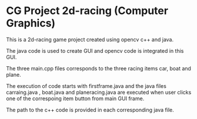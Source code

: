 # CG Project 2d-racing (Computer Graphics)

This is a 2d-racing game project created using opencv c++ and java.

The java code is used to create GUI and opencv code is integrated in this GUI.

The three main.cpp files corresponds to the three racing items car, boat and plane.

The execution of code starts with firstframe.java and the java files carraing.java , boat.java and planeracing.java are executed when user clicks one of the correspoing item button from main GUI frame.

The path to the c++ code is provided in each corresponding java file.

